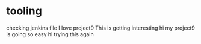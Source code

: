 # tooling
checking jenkins file
I love project9
This is getting interesting 
hi my project9 is going so easy 
hi
trying this again 
